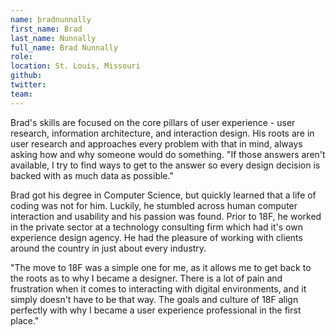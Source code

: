 ```yaml
---
name: bradnunnally
first_name: Brad
last_name: Nunnally
full_name: Brad Nunnally 
role:
location: St. Louis, Missouri
github:
twitter:
team: 
---
```


Brad's skills are focused on the core pillars of user experience - user research, information architecture, and interaction design. His roots are in user research and approaches every problem with that in mind, always asking how and why someone would do something. "If those answers aren't available, I try to find ways to get to the answer so every design decision is backed with as much data as possible."

Brad got his degree in Computer Science, but quickly learned that a life of coding was not for him. Luckily, he stumbled across human computer interaction and usability and his passion was found. Prior to 18F, he worked in the private sector at a technology consulting firm which had it's own experience design agency. He had the pleasure of working with clients around the country in just about every industry. 

"The move to 18F was a simple one for me, as it allows me to get back to the roots as to why I became a designer. There is a lot of pain and frustration when it comes to interacting with digital environments, and it simply doesn't have to be that way. The goals and culture of 18F align perfectly with why I became a user experience professional in the first place."
